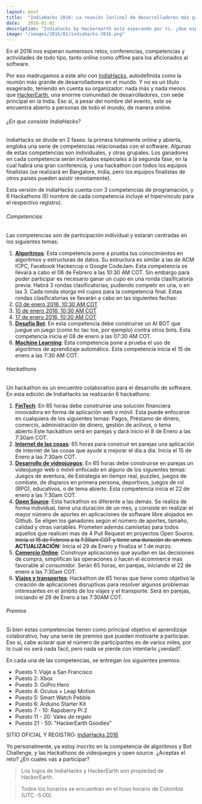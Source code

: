 ```yaml
---
layout: post
title:  "IndiaHacks 2016: La reunión [online] de desarrolladores más grande del mundo"
date:   2016-01-02
description: "Indiahacks by Hackerearth está esperando por ti. ¿Que esperas para registrarte?"
image: "/images/2016/01/indiahacks-2016.png"
---
```


En el 2016 nos esperan numerosos retos, conferencias, competencias y actividades de todo tipo, tanto online como offline para los aficionados al software.

Por eso madrugamos a este año con <a href="https://www.hackerearth.com/indiahacks-2016" target="_blank">IndiaHacks</a>, autodefinida como la reunión más grande de desarrolladores en el mundo. Y no es un título exagerado, teniendo en cuenta su organizador: nada más y nada menos que <a href="https://www.hackerearth.com/" target="_blank">HackerEarth</a>, una enorme comunidad de desarrolladores, con sede principal en la India. Eso si, a pesar del nombre del evento, este se encuentra abierto a personas de todo el mundo, de manera online.

###### ¿En que consiste IndiaHacks?


IndiaHacks se divide en 2 fases: la primera totalmente online y abierta, engloba una serie de competencias relacionadas con el software. Algunas de estas competencias son individuales, y otras grupales. Los ganadores en cada competencia serán invitados especiales a la segunda fase, en la cual habrá una gran conferencia, y una hackathon con todos los equipos finalistas (se realizará en Bangalore, India, pero los equipos finalistas de otros países pueden asistir remotamente).

Esta versión de IndiaHacks cuenta con 3 competencias de programación, y 6 Hackathons (El nombre de cada competencia incluye el hipervinculo para el respectivo registro).

###### Competencias 


Las competencias son de participación individual y estarán centradas en los siguientes temas:

1. <a href="https://www.hackerearth.com/algorithms-india-hacks-2016/" target="_blank">**Algoritmos**</a>: Esta competencia pone a prueba tus conocimientos en algoritmos y estructuras de datos. Su estructura es similar a las de ACM ICPC, Facebook Hackercup o Google CodeJam. Esta competencia se llevará a cabo el 06 de Febrero a las 10:30 AM COT. Sin embargo para poder participar es necesario ganar un cupo en una ronda clasificatoria previa. Habrá 3 rondas clasificatorias, pudiendo competir en una, o en las 3. Cada ronda otorga mil cupos para la competencia final. Estas rondas clasificatorias se llevarán a cabo en las siguientes fechas:
 1. <a href="https://www.hackerearth.com/algorithms-qualifiers-round-1/" target="_blank">03 de enero 2016, 10:30 AM COT</a>
 2. <a href="https://www.hackerearth.com/algorithms-qualifiers-round-2/" target="_blank">10 de enero 2016, 10:30 AM COT</a>
 3. <a href="https://www.hackerearth.com/algorithms-qualifiers-round-3/" target="_blank">17 de enero 2016, 10:30 AM COT</a>
2. <a href="https://www.hackerearth.com/bot-challenge-india-hacks-2016/" target="_blank">**Desafío Bot**</a>: En esta competencia debe construirse un AI BOT que juegue un juego (como tic tac toe, por ejemplo) contra otros bots. Esta competencia inicia el 08 de enero a las 07:30 AM COT.
3. <a href="https://www.hackerearth.com/machine-learning-india-hacks-2016/" target="_blank">**Machine Learning**</a>: Esta competencia pone a prueba el uso de algoritmos de aprendizaje automático. Esta competencia inicia el 15 de enero a las 7:30 AM COT.

###### Hackathons

Un hackathon es un encuentro colaborativo para el desarrollo de software. En esta edición de IndiaHacks se realizarán 6 hackathons:

1. <a href="https://www.hackerearth.com/sprints/fintech-india-hacks-2016/" target="_blank">**FinTech**</a>: En 65 horas debe construirse una solución financiera innovadora en forma de aplicación web o móvil. Esta puede enfocarse en cualquiera de los siguientes temas: Pagos, Préstamo de dinero, comercio, administración de dinero, gestión de activos, o tema abierto.Este hackathon será en parejas y dará inicio el 8 de Enero a las 7:30am COT.
2. <a href="https://www.hackerearth.com/sprints/internet-of-things-india-hacks-2016/" target="_blank">**Internet de las cosas**</a>: 65 horas para construir en parejas una aplicación de internet de las cosas que ayude a mejorar el día a día. Inicia el 15 de Enero a las 7:30am COT.
3. <a href="https://www.hackerearth.com/sprints/game-development-india-hacks-2016/" target="_blank">**Desarrollo de videojuegos**</a>: En 65 horas debe construirse en parejas un videojuego web o móvil enfocado en alguno de los siguientes temas: Juegos de aventura, de Estrategia en tiempo real, puzzles, juegos de combate, de disparos en primera persona, deportivos, juegos de rol (RPG), educativos, o de tema abierto. Esta competencia inicia el 22 de enero a las 7:30am COT.
4. <a href="https://www.hackerearth.com/sprints/open-source-india-hacks-2016/" target="_blank">**Open Source**</a>: Esta hackathon es diferente a las demás. Se realiza de forma individual, tiene una duración de un mes, y consiste en realizar el mayor número de aportes en aplicaciones de software libre alojados en Github. Se eligen los ganadores según el número de aportes, tamaño, calidad y otras variables. Prometen además camisetas para todos aquellos que realicen mas de 4 Pull Request en proyectos Open Source. ~~Inicia el 15 de Febrero a la 1:30am COT y tiene una duración de un mes.~~ **ACTUALIZACIÓN:** Inicia el 29 de Enero y finaliza el 1 de marzo. 
5. <a href="https://www.hackerearth.com/sprints/online-commerce-india-hacks-2016/" target="_blank">**Comercio Online**</a>: Construye aplicaciones que ayudan en las decisiones de compra, simplifican las operaciones o hacen el ecommerce mas favorable al consumidor. Serán 65 horas, en parejas, iniciando el 22 de enero a las 7:30am COT. 
6. <a href="https://www.hackerearth.com/sprints/travel-and-transportation-india-hacks-2016/" target="_blank">**Viajes y transportes**</a>: Hackathon de 65 horas que tiene como objetivo la creación de aplicaciones disruptivas para resolver algunos problemas interesantes en el ámbito de los viajes y el transporte. Será en parejas, iniciando el 29 de Enero a las 7:30AM COT.

###### Premios

Si bien estas competencias tienen como principal objetivo el aprendizaje colaborativo, hay una serie de premios que pueden motivarte a participar. Eso si, cabe aclarar que el número de participantes es de varios miles, por lo cual no será nada facil, pero nada se pierde con intentarlo ¿verdad?.

En cada una de las competencias, se entregan los siguientes premios:

* Puesto 1: Viaje a San Francisco
* Puesto 2: Xbox
* Puesto 3: GoPro Hero
* Puesto 4: Oculus + Leap Motion
* Puesto 5: Smart Watch Pebble
* Puesto 6: Arduino Starter Kit
* Puesto 7 - 10: Rapsberry Pi 2
* Puesto 11 - 20: Vales de regalo
* Puesto 21 - 50: "HackerEarth Goodies"

SITIO OFICIAL Y REGISTRO: <a href="https://www.hackerearth.com/indiahacks-2016/" target="_blank">IndiaHacks 2016</a>

Yo personalmente, ya estoy inscrito en la competencia de algoritmos y Bot Challenge, y las Hackathons de videojuegos y open source. ¿Aceptas el reto? ¿En cuales vas a participar?

> Los logos de IndiaHacks y HackerEarth son propiedad de HackerEarth.

> Todos los horarios se encuentran en el huso horario de Colombia (UTC -5:00). 